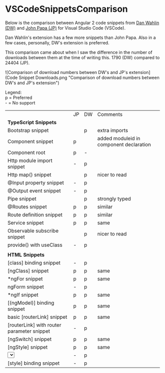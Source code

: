 # VSCodeSnippetsComparison

Below is the comparison between Angular 2 code snippets from [Dan Wahlin (DW)](http://blog.codewithdan.com/2016/03/19/angular-2-typescript-and-html-snippets-for-vs-code/) and [John Papa (JP)](http://www.johnpapa.net/vscode-ng-snippets/) for Visual Studio Code (VSCode).

Dan Wahlin's extension has a few more snippets than John Papa. Also in a few cases, personally, DW's extension is preferred.  

This comparison came about when I saw the difference in the number of downloads between them at the time of writing this. 1790 (DW) compared to 24404 (JP).

![Comparison of download numbers between DW's and JP's extension](Code Snippet Downloads.png "Comparison of download numbers between DW's and JP's extension")

Legend:  
p = Preferred  
\- = No support

|                                            |    |    |                                         | 
|--------------------------------------------|----|----|-----------------------------------------| 
|                                            | JP | DW | Comments                                | 
|**TypeScript Snippets**                                            |    |    |                                         |
| Bootstrap snippet                          |    | p  | extra imports                           | 
| Component snippet                          | p  |    | added moduleid in component declaration | 
| Component root                             | p  | -  |                                         | 
| Http module import snippet                 | -  | p  |                                         | 
| Http map() snippet                         |    | p  | nicer to read                           | 
| @Input property snippet                    | -  | p  |                                         | 
| @Output event snippet                      | -  | p  |                                         | 
| Pipe snippet                               |    | p  | strongly typed                          | 
| @Routes snippet                            | p  | p  | similar                                 | 
| Route definition snippet                   | p  | p  | similar                                 | 
| Service snippet                            | p  | p  | same                                    | 
| Observable subscribe snippet               |    | p  | nicer to read                           | 
| provide() with useClass                    | -  | p  |                                         | 
|                                            |    |    |                                         | 
| **HTML Snippets**                                           |    |    |                                         | 
| [class] binding snippet                    | -  | p  |                                         | 
| [ngClass] snippet                          | p  | p  | same                                    | 
| *ngFor snippet                             | p  | p  | same                                    | 
| ngForm snippet                             | -  | p  |                                         | 
| *ngIf snippet                              | p  | p  | same                                    | 
| [(ngModel)] binding snippet                | p  | p  | same                                    | 
| basic [routerLink] snippet                 | p  | p  | same                                    | 
| [routerLink] with router parameter snippet | -  | p  |                                         | 
| [ngSwitch] snippet                         | p  | p  | same                                    | 
| [ngStyle] snippet                          | p  | p  | same                                    | 
| <select> control using *ngFor snipppet     | -  | p  |                                         | 
| [style] binding snippet                    | -  | p  |                                         | 
